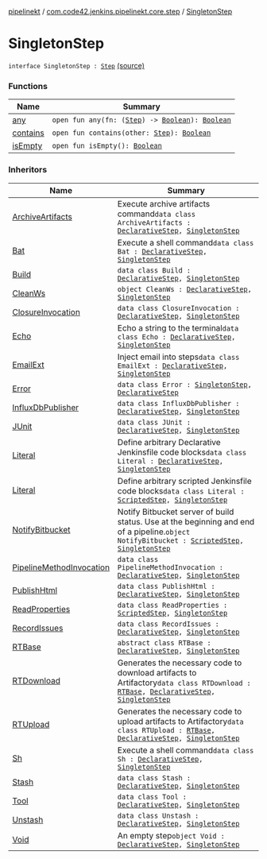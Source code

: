 [pipelinekt](../../index.md) / [com.code42.jenkins.pipelinekt.core.step](../index.md) / [SingletonStep](./index.md)

# SingletonStep

`interface SingletonStep : `[`Step`](../-step/index.md) [(source)](https://github.com/code42/pipelinekt/tree/master/core/src/main/kotlin/com/code42/jenkins/pipelinekt/core/step/SingletonStep.kt#L3)

### Functions

| Name | Summary |
|---|---|
| [any](any.md) | `open fun any(fn: (`[`Step`](../-step/index.md)`) -> `[`Boolean`](https://kotlinlang.org/api/latest/jvm/stdlib/kotlin/-boolean/index.html)`): `[`Boolean`](https://kotlinlang.org/api/latest/jvm/stdlib/kotlin/-boolean/index.html) |
| [contains](contains.md) | `open fun contains(other: `[`Step`](../-step/index.md)`): `[`Boolean`](https://kotlinlang.org/api/latest/jvm/stdlib/kotlin/-boolean/index.html) |
| [isEmpty](is-empty.md) | `open fun isEmpty(): `[`Boolean`](https://kotlinlang.org/api/latest/jvm/stdlib/kotlin/-boolean/index.html) |

### Inheritors

| Name | Summary |
|---|---|
| [ArchiveArtifacts](../../com.code42.jenkins.pipelinekt.internal.step.declarative/-archive-artifacts/index.md) | Execute archive artifacts command`data class ArchiveArtifacts : `[`DeclarativeStep`](../-declarative-step.md)`, `[`SingletonStep`](./index.md) |
| [Bat](../../com.code42.jenkins.pipelinekt.internal.step.declarative/-bat/index.md) | Execute a shell command`data class Bat : `[`DeclarativeStep`](../-declarative-step.md)`, `[`SingletonStep`](./index.md) |
| [Build](../../com.code42.jenkins.pipelinekt.internal.step.declarative/-build/index.md) | `data class Build : `[`DeclarativeStep`](../-declarative-step.md)`, `[`SingletonStep`](./index.md) |
| [CleanWs](../../com.code42.jenkins.pipelinekt.internal.step.declarative/-clean-ws/index.md) | `object CleanWs : `[`DeclarativeStep`](../-declarative-step.md)`, `[`SingletonStep`](./index.md) |
| [ClosureInvocation](../../com.code42.jenkins.pipelinekt.internal.step.declarative/-closure-invocation/index.md) | `data class ClosureInvocation : `[`DeclarativeStep`](../-declarative-step.md)`, `[`SingletonStep`](./index.md) |
| [Echo](../../com.code42.jenkins.pipelinekt.internal.step.declarative/-echo/index.md) | Echo a string to the terminal`data class Echo : `[`DeclarativeStep`](../-declarative-step.md)`, `[`SingletonStep`](./index.md) |
| [EmailExt](../../com.code42.jenkins.pipelinekt.internal.step.declarative/-email-ext/index.md) | Inject email into steps`data class EmailExt : `[`DeclarativeStep`](../-declarative-step.md)`, `[`SingletonStep`](./index.md) |
| [Error](../../com.code42.jenkins.pipelinekt.internal.step.declarative/-error/index.md) | `data class Error : `[`SingletonStep`](./index.md)`, `[`DeclarativeStep`](../-declarative-step.md) |
| [InfluxDbPublisher](../../com.code42.jenkins.pipelinekt.internal.step.declarative/-influx-db-publisher/index.md) | `data class InfluxDbPublisher : `[`DeclarativeStep`](../-declarative-step.md)`, `[`SingletonStep`](./index.md) |
| [JUnit](../../com.code42.jenkins.pipelinekt.internal.step.declarative/-j-unit/index.md) | `data class JUnit : `[`DeclarativeStep`](../-declarative-step.md)`, `[`SingletonStep`](./index.md) |
| [Literal](../../com.code42.jenkins.pipelinekt.internal.step.declarative/-literal/index.md) | Define arbitrary Declarative Jenkinsfile code blocks`data class Literal : `[`DeclarativeStep`](../-declarative-step.md)`, `[`SingletonStep`](./index.md) |
| [Literal](../../com.code42.jenkins.pipelinekt.internal.step.scripted/-literal/index.md) | Define arbitrary scripted Jenkinsfile code blocks`data class Literal : `[`ScriptedStep`](../-scripted-step/index.md)`, `[`SingletonStep`](./index.md) |
| [NotifyBitbucket](../../com.code42.jenkins.pipelinekt.internal.step.scripted/-notify-bitbucket/index.md) | Notify Bitbucket server of build status.  Use at the beginning and end of a pipeline.`object NotifyBitbucket : `[`ScriptedStep`](../-scripted-step/index.md)`, `[`SingletonStep`](./index.md) |
| [PipelineMethodInvocation](../../com.code42.jenkins.pipelinekt.core.method/-pipeline-method-invocation/index.md) | `data class PipelineMethodInvocation : `[`DeclarativeStep`](../-declarative-step.md)`, `[`SingletonStep`](./index.md) |
| [PublishHtml](../../com.code42.jenkins.pipelinekt.internal.step.declarative/-publish-html/index.md) | `data class PublishHtml : `[`DeclarativeStep`](../-declarative-step.md)`, `[`SingletonStep`](./index.md) |
| [ReadProperties](../../com.code42.jenkins.pipelinekt.internal.step.scripted/-read-properties/index.md) | `data class ReadProperties : `[`ScriptedStep`](../-scripted-step/index.md)`, `[`SingletonStep`](./index.md) |
| [RecordIssues](../../com.code42.jenkins.pipelinekt.internal.step.declarative/-record-issues/index.md) | `data class RecordIssues : `[`DeclarativeStep`](../-declarative-step.md)`, `[`SingletonStep`](./index.md) |
| [RTBase](../../com.code42.jenkins.pipelinekt.internal.step.declarative/-r-t-base/index.md) | `abstract class RTBase : `[`DeclarativeStep`](../-declarative-step.md)`, `[`SingletonStep`](./index.md) |
| [RTDownload](../../com.code42.jenkins.pipelinekt.internal.step.declarative/-r-t-download/index.md) | Generates the necessary code to download artifacts to Artifactory`data class RTDownload : `[`RTBase`](../../com.code42.jenkins.pipelinekt.internal.step.declarative/-r-t-base/index.md)`, `[`DeclarativeStep`](../-declarative-step.md)`, `[`SingletonStep`](./index.md) |
| [RTUpload](../../com.code42.jenkins.pipelinekt.internal.step.declarative/-r-t-upload/index.md) | Generates the necessary code to upload artifacts to Artifactory`data class RTUpload : `[`RTBase`](../../com.code42.jenkins.pipelinekt.internal.step.declarative/-r-t-base/index.md)`, `[`DeclarativeStep`](../-declarative-step.md)`, `[`SingletonStep`](./index.md) |
| [Sh](../../com.code42.jenkins.pipelinekt.internal.step.declarative/-sh/index.md) | Execute a shell command`data class Sh : `[`DeclarativeStep`](../-declarative-step.md)`, `[`SingletonStep`](./index.md) |
| [Stash](../../com.code42.jenkins.pipelinekt.internal.step.declarative/-stash/index.md) | `data class Stash : `[`DeclarativeStep`](../-declarative-step.md)`, `[`SingletonStep`](./index.md) |
| [Tool](../../com.code42.jenkins.pipelinekt.internal.step.declarative/-tool/index.md) | `data class Tool : `[`DeclarativeStep`](../-declarative-step.md)`, `[`SingletonStep`](./index.md) |
| [Unstash](../../com.code42.jenkins.pipelinekt.internal.step.declarative/-unstash/index.md) | `data class Unstash : `[`DeclarativeStep`](../-declarative-step.md)`, `[`SingletonStep`](./index.md) |
| [Void](../-void/index.md) | An empty step`object Void : `[`DeclarativeStep`](../-declarative-step.md)`, `[`SingletonStep`](./index.md) |
